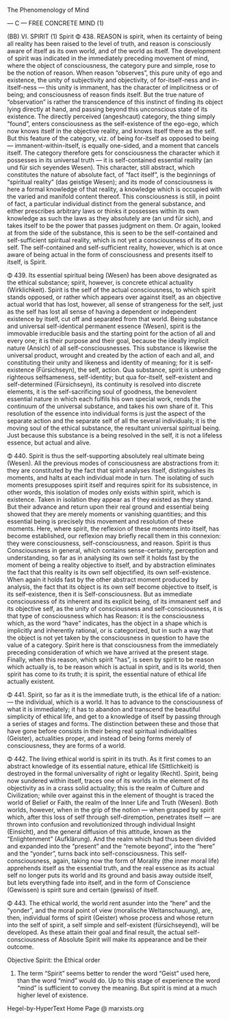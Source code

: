 The Phenomenology of Mind

— C —
FREE CONCRETE MIND (1)

(BB)
VI. SPIRIT (1)
Spirit
Φ 438. REASON is spirit, when its certainty of being all reality has been raised to the level of truth, and reason is consciously aware of itself as its own world, and of the world as itself. The development of spirit was indicated in the immediately preceding movement of mind, where the object of consciousness, the category pure and simple, rose to be the notion of reason. When reason “observes”, this pure unity of ego and existence, the unity of subjectivity and objectivity, of for-itself-ness and in-itself-ness — this unity is immanent, has the character of implicitness or of being; and consciousness of reason finds itself. But the true nature of “observation” is rather the transcendence of this instinct of finding its object lying directly at hand, and passing beyond this unconscious state of its existence. The directly perceived (angeshcaut) category, the thing simply “found”, enters consciousness as the self-existence of the ego-ego, which now knows itself in the objective reality, and knows itself there as the self. But this feature of the category, viz. of being for-itself as opposed to being — immanent-within-itself, is equally one-sided, and a moment that cancels itself. The category therefore gets for consciousness the character which it possesses in its universal truth — it is self-contained essential reality (an und für sich seyendes Wesen). This character, still abstract, which constitutes the nature of absolute fact, of “fact itself”, is the beginnings of “spiritual reality” (das geistige Wesen); and its mode of consciousness is here a formal knowledge of that reality, a knowledge which is occupied with the varied and manifold content thereof. This consciousness is still, in point of fact, a particular individual distinct from the general substance, and either prescribes arbitrary laws or thinks it possesses within its own knowledge as such the laws as they absolutely are (an und für sich), and takes itself to be the power that passes judgment on them. Or again, looked at from the side of the substance, this is seen to be the self-contained and self-sufficient spiritual reality, which is not yet a consciousness of its own self. The self-contained and self-sufficient reality, however, which is at once aware of being actual in the form of consciousness and presents itself to itself, is Spirit.

Φ 439. Its essential spiritual being (Wesen) has been above designated as the ethical substance; spirit, however, is concrete ethical actuality (Wirklichkeit). Spirit is the self of the actual consciousness, to which spirit stands opposed, or rather which appears over against itself, as an objective actual world that has lost, however, all sense of strangeness for the self, just as the self has lost all sense of having a dependent or independent existence by itself, cut off and separated from that world. Being substance and universal self-identical permanent essence (Wesen), spirit is the immovable irreducible basis and the starting point for the action of all and every one; it is their purpose and their goal, because the ideally implicit nature (Ansich) of all self-consciousnesses. This substance is likewise the universal product, wrought and created by the action of each and all, and constituting their unity and likeness and identity of meaning; for it is self-existence (Fürsichseyn), the self, action. Qua substance, spirit is unbending righteous selfsameness, self-identity; but qua for-itself, self-existent and self-determined (Fürsichseyn), its continuity is resolved into discrete elements, it is the self-sacrificing soul of goodness, the benevolent essential nature in which each fulfils his own special work, rends the continuum of the universal substance, and takes his own share of it. This resolution of the essence into individual forms is just the aspect of the separate action and the separate self of all the several individuals; it is the moving soul of the ethical substance, the resultant universal spiritual being. Just because this substance is a being resolved in the self, it is not a lifeless essence, but actual and alive.

Φ 440. Spirit is thus the self-supporting absolutely real ultimate being (Wesen). All the previous modes of consciousness are abstractions from it: they are constituted by the fact that spirit analyses itself, distinguishes its moments, and halts at each individual mode in turn. The isolating of such moments presupposes spirit itself and requires spirit for its subsistence, in other words, this isolation of modes only exists within spirit, which is existence. Taken in isolation they appear as if they existed as they stand. But their advance and return upon their real ground and essential being showed that they are merely moments or vanishing quantities; and this essential being is precisely this movement and resolution of these moments. Here, where spirit, the reflexion of these moments into itself, has become established, our reflexion may briefly recall them in this connexion: they were consciousness, self-consciousness, and reason. Spirit is thus Consciousness in general, which contains sense-certainty, perception and understanding, so far as in analysing its own self it holds fast by the moment of being a reality objective to itself, and by abstraction eliminates the fact that this reality is its own self objectified, its own self-existence. When again it holds fast by the other abstract moment produced by analysis, the fact that its object is its own self become objective to itself, is its self-existence, then it is Self-consciousness. But as immediate consciousness of its inherent and its explicit being, of its immanent self and its objective self, as the unity of consciousness and self-consciousness, it is that type of consciousness which has Reason: it is the consciousness which, as the word “have” indicates, has the object in a shape which is implicitly and inherently rational, or is categorized, but in such a way that the object is not yet taken by the consciousness in question to have the value of a category. Spirit here is that consciousness from the immediately preceding consideration of which we have arrived at the present stage. Finally, when this reason, which spirit "has”, is seen by spirit to be reason which actually is, to be reason which is actual in spirit, and is its world, then spirit has come to its truth; it is spirit, the essential nature of ethical life actually existent.

Φ 441. Spirit, so far as it is the immediate truth, is the ethical life of a nation: — the individual, which is a world. It has to advance to the consciousness of what it is immediately; it has to abandon and transcend the beautiful simplicity of ethical life, and get to a knowledge of itself by passing through a series of stages and forms. The distinction between these and those that have gone before consists in their being real spiritual individualities (Geister), actualities proper, and instead of being forms merely of consciousness, they are forms of a world.

Φ 442. The living ethical world is spirit in its truth. As it first comes to an abstract knowledge of its essential nature, ethical life (Sittlichkeit) is destroyed in the formal universality of right or legality (Recht). Spirit, being now sundered within itself, traces one of its worlds in the element of its objectivity as in a crass solid actuality; this is the realm of Culture and Civilization; while over against this in the element of thought is traced the world of Belief or Faith, the realm of the Inner Life and Truth (Wesen). Both worlds, however, when in the grip of the notion — when grasped by spirit which, after this loss of self through self-diremption, penetrates itself — are thrown into confusion and revolutionized through individual Insight (Einsicht), and the general diffusion of this attitude, known as the “Enlightenment” (Aufklärung). And the realm which had thus been divided and expanded into the “present” and the “remote beyond”, into the “here” and the “yonder”, turns back into self-consciousness. This self-consciousness, again, taking now the form of Morality (the inner moral life) apprehends itself as the essential truth, and the real essence as its actual self no longer puts its world and its ground and basis away outside itself, but lets everything fade into itself, and in the form of Conscience (Gewissen) is spirit sure and certain (gewiss) of itself.

Φ 443. The ethical world, the world rent asunder into the “here” and the “yonder”, and the moral point of view (moralische Weltanschauung), are, then, individual forms of spirit (Geister) whose process and whose return into the self of spirit, a self simple and self-existent (fürsichseyend), will be developed. As these attain their goal and final result, the actual self-consciousness of Absolute Spirit will make its appearance and be their outcome.

Objective Spirit: the Ethical order

1. The term “Spirit” seems better to render the word “Geist” used here, than the word “mind” would do. Up to this stage of experience the word “mind” is sufficient to convey the meaning. But spirit is mind at a much higher level of existence.

Hegel-by-HyperText Home Page @ marxists.org